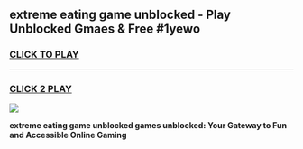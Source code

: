 
## extreme eating game unblocked - Play Unblocked Gmaes & Free #1yewo
<h3>
<a href="https://premium.freeplayer.one?title=extreme_eating_game_unblocked&ref=03M">CLICK TO PLAY</a></h3>
<hr>

<h3>
<a href="https://premium.freeplayer.one?title=extreme_eating_game_unblocked&ref=03M">CLICK 2 PLAY</a>
  
</h3>

<a href="https://premium.freeplayer.one?title=extreme_eating_game_unblocked&ref=03M"><img src="https://clearcache.store/games.png"></a>


**extreme eating game unblocked games unblocked: Your Gateway to Fun and Accessible Online Gaming**
